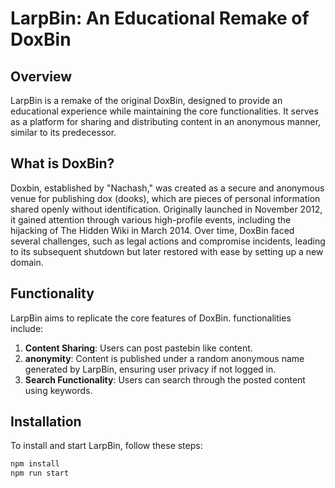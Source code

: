 # LarpBin: An Educational Remake of DoxBin

## Overview

LarpBin is a remake of the original DoxBin, designed to provide an educational experience while maintaining the core functionalities. It serves as a platform for sharing and distributing content in an anonymous manner, similar to its predecessor.

## What is DoxBin?

Doxbin, established by "Nachash," was created as a secure and anonymous venue for publishing dox (dooks), which are pieces of personal information shared openly without identification. Originally launched in November 2012, it gained attention through various high-profile events, including the hijacking of The Hidden Wiki in March 2014. Over time, DoxBin faced several challenges, such as legal actions and compromise incidents, leading to its subsequent shutdown but later restored with ease by setting up a new domain.

## Functionality

LarpBin aims to replicate the core features of DoxBin. functionalities include:

1. **Content Sharing**: Users can post pastebin like content.
2. **anonymity**: Content is published under a random anonymous name generated by LarpBin, ensuring user privacy if not logged in.
3. **Search Functionality**: Users can search through the posted content using keywords.

## Installation

To install and start LarpBin, follow these steps:

```bash
npm install
npm run start
```
